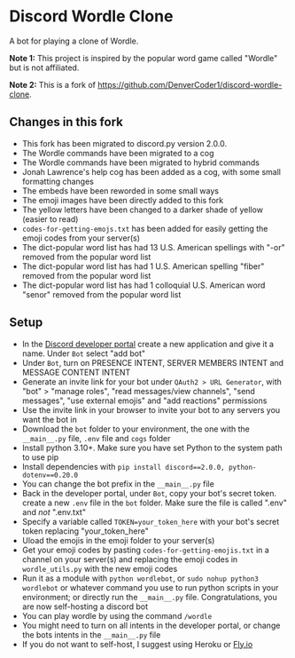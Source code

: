 # Discord Wordle Clone

A bot for playing a clone of Wordle.

**Note 1:** This project is inspired by the popular word game called "Wordle" but is not affiliated.

**Note 2:** This is a fork of https://github.com/DenverCoder1/discord-wordle-clone.

## Changes in this fork

- This fork has been migrated to discord.py version 2.0.0.
- The Wordle commands have been migrated to a cog
- The Wordle commands have been migrated to hybrid commands
- Jonah Lawrence's help cog has been added as a cog, with some small formatting changes
- The embeds have been reworded in some small ways
- The emoji images have been directly added to this fork
- The yellow letters have been changed to a darker shade of yellow (easier to read)
- `codes-for-getting-emojs.txt` has been added for easily getting the emoji codes from your server(s)
- The dict-popular word list has had 13 U.S. American spellings with "-or" removed from the popular word list
- The dict-popular word list has had 1 U.S. American spelling "fiber" removed from the popular word list
- The dict-popular word list has had 1 colloquial U.S. American word "senor" removed from the popular word list

## Setup

- In the [Discord developer portal](https://discord.com/developers/applications) create a new application and give it a name. Under `Bot` select "add bot"
- Under `Bot`, turn on PRESENCE INTENT, SERVER MEMBERS INTENT and MESSAGE CONTENT INTENT
- Generate an invite link for your bot under `QAuth2 > URL Generator`, with "bot" > "manage roles", "read messages/view channels", "send messages", "use external emojis" and "add reactions" permissions
- Use the invite link in your browser to invite your bot to any servers you want the bot in
- Download the `bot` folder to your environment, the one with the `__main__.py` file, `.env` file and `cogs` folder
- Install python 3.10+. Make sure you have set Python to the system path to use pip
- Install dependencies with `pip install discord==2.0.0, python-dotenv==0.20.0`
- You can change the bot prefix in the `__main__.py` file
- Back in the developer portal, under `Bot`, copy your bot's secret token. create a new `.env` file in the `bot` folder. Make sure the file is called ".env" and _not_ ".env.txt"
- Specify a variable called `TOKEN=your_token_here` with your bot's secret token replacing "your_token_here"
- Uload the emojis in the emoji folder to your server(s)
- Get your emoji codes by pasting `codes-for-getting-emojis.txt` in a channel on your server(s) and replacing the emoji codes in `wordle_utils.py` with the new emoji codes
- Run it as a module with `python wordlebot`, or `sudo nohup python3 wordlebot` or whatever command you use to run python scripts in your environment; or directly run the `__main__.py` file. Congratulations, you are now self-hosting a discord bot
- You can play wordle by using the command `/wordle`
- You might need to turn on all intents in the developer portal, or change the bots intents in the `__main__.py` file
- If you do not want to self-host, I suggest using Heroku or [Fly.io](https://fly.io/docs/getting-started/)
